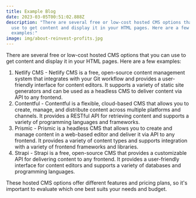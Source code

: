 ```yaml
---
title: Example Blog
date: 2023-03-05T00:51:02.888Z
description: "There are several free or low-cost hosted CMS options that you can
  use to get content and display it in your HTML pages. Here are a few
  examples:"
image: img/about-reinvest-profits.jpg
---
```

<!--StartFragment-->

There are several free or low-cost hosted CMS options that you can use to get content and display it in your HTML pages. Here are a few examples:

1. Netlify CMS - Netlify CMS is a free, open-source content management system that integrates with your Git workflow and provides a user-friendly interface for content editors. It supports a variety of static site generators and can be used as a headless CMS to deliver content via API to any frontend.
2. Contentful - Contentful is a flexible, cloud-based CMS that allows you to create, manage, and distribute content across multiple platforms and channels. It provides a RESTful API for retrieving content and supports a variety of programming languages and frameworks.
3. Prismic - Prismic is a headless CMS that allows you to create and manage content in a web-based editor and deliver it via API to any frontend. It provides a variety of content types and supports integration with a variety of frontend frameworks and libraries.
4. Strapi - Strapi is a free, open-source CMS that provides a customizable API for delivering content to any frontend. It provides a user-friendly interface for content editors and supports a variety of databases and programming languages.

These hosted CMS options offer different features and pricing plans, so it's important to evaluate which one best suits your needs and budget.

<!--EndFragment-->
